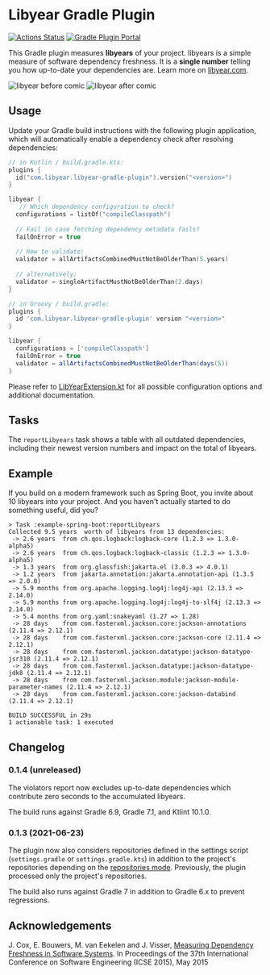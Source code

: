 # Libyear Gradle Plugin

[![Actions Status](https://github.com/f4lco/libyear-gradle-plugin/actions/workflows/build-test.yml/badge.svg)](https://github.com/f4lco/libyear-gradle-plugin/actions)
[![Gradle Plugin Portal](https://img.shields.io/maven-metadata/v/https/plugins.gradle.org/m2/com/libyear/libyear-gradle-plugin/com.libyear.libyear-gradle-plugin.gradle.plugin/maven-metadata.xml.svg?colorB=007ec6&label=Gradle%20Plugin%20Portal)](https://plugins.gradle.org/plugin/com.libyear.libyear-gradle-plugin)

This Gradle plugin measures **libyears** of your project.
libyears is a simple measure of software dependency freshness.
It is a **single number** telling you how up-to-date your dependencies are.
Learn more on [libyear.com][libyear].

![libyear before comic](https://libyear.com/cartoon1.jpg) ![libyear after comic](https://libyear.com/cartoon2.jpg)

## Usage

Update your Gradle build instructions with the following plugin application, which will automatically enable a dependency check after resolving dependencies:

```kotlin
// in Kotlin / build.gradle.kts:
plugins {
  id("com.libyear.libyear-gradle-plugin").version("<version>")
}

libyear {
   // Which dependency configuration to check?
  configurations = listOf("compileClasspath")
  
  // Fail in case fetching dependency metadata fails?
  failOnError = true
  
  // How to validate:
  validator = allArtifactsCombinedMustNotBeOlderThan(5.years)
  
  // alternatively:
  validator = singleArtifactMustNotBeOlderThan(2.days)
}
```

```groovy
// in Groovy / build.gradle:
plugins {
  id 'com.libyear.libyear-gradle-plugin' version "<version>"
}

libyear {
  configurations = ['compileClasspath']
  failOnError = true
  validator = allArtifactsCombinedMustNotBeOlderThan(days(5))
}
```

Please refer to [LibYearExtension.kt][0] for all possible configuration options and additional documentation.


## Tasks

The `reportLibyears` task shows a table with all outdated dependencies, including their newest version numbers and impact on the total of libyears.

## Example

If you build on a modern framework such as Spring Boot, you invite about 10 libyears into your project. And you haven't actually started to do something useful, did you?

```
> Task :example-spring-boot:reportLibyears
Collected 9.5 years  worth of libyears from 13 dependencies:
 -> 2.6 years  from ch.qos.logback:logback-core (1.2.3 => 1.3.0-alpha5)
 -> 2.6 years  from ch.qos.logback:logback-classic (1.2.3 => 1.3.0-alpha5)
 -> 1.3 years  from org.glassfish:jakarta.el (3.0.3 => 4.0.1)
 -> 1.2 years  from jakarta.annotation:jakarta.annotation-api (1.3.5 => 2.0.0)
 -> 5.9 months from org.apache.logging.log4j:log4j-api (2.13.3 => 2.14.0)
 -> 5.9 months from org.apache.logging.log4j:log4j-to-slf4j (2.13.3 => 2.14.0)
 -> 5.4 months from org.yaml:snakeyaml (1.27 => 1.28)
 -> 28 days    from com.fasterxml.jackson.core:jackson-annotations (2.11.4 => 2.12.1)
 -> 28 days    from com.fasterxml.jackson.core:jackson-core (2.11.4 => 2.12.1)
 -> 28 days    from com.fasterxml.jackson.datatype:jackson-datatype-jsr310 (2.11.4 => 2.12.1)
 -> 28 days    from com.fasterxml.jackson.datatype:jackson-datatype-jdk8 (2.11.4 => 2.12.1)
 -> 28 days    from com.fasterxml.jackson.module:jackson-module-parameter-names (2.11.4 => 2.12.1)
 -> 28 days    from com.fasterxml.jackson.core:jackson-databind (2.11.4 => 2.12.1)

BUILD SUCCESSFUL in 29s
1 actionable task: 1 executed
```

## Changelog

### 0.1.4 (unreleased)

The violators report now excludes up-to-date dependencies which contribute zero seconds to the accumulated libyears.

The build runs against Gradle 6.9, Gradle 7.1, and Ktlint 10.1.0.

### 0.1.3 (2021-06-23)

The plugin now also considers repositories defined in the settings script (`settings.gradle` or `settings.gradle.kts`) in addition to the project's repositories depending on the [repositories mode][repo-mode]. Previously, the plugin processed only the project's repositories.

The build also runs against Gradle 7 in addition to Gradle 6.x to prevent regressions.

## Acknowledgements

J. Cox, E. Bouwers, M. van Eekelen and J. Visser, [Measuring Dependency
Freshness in Software Systems][1]. In Proceedings of the 37th International
Conference on Software Engineering (ICSE 2015), May 2015

[0]: https://github.com/f4lco/libyear-gradle-plugin/blob/main/libyear-gradle-plugin/src/main/kotlin/com/libyear/LibYearExtension.kt

[1]: https://ericbouwers.github.io/papers/icse15.pdf

[libyear]: https://libyear.com/

[repo-mode]: https://docs.gradle.org/current/userguide/declaring_repositories.html#sub:centralized-repository-declaration
